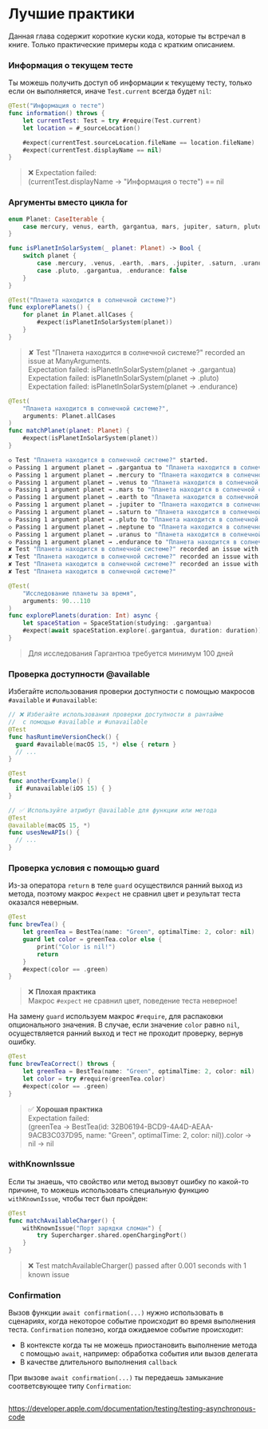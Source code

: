 # Лучшие практики

Данная глава содержит короткие куски кода, которые ты встречал в книге. Только практические примеры кода с кратким описанием.

### Информация о текущем тесте

Ты можешь получить доступ об информации к текущему тесту, только если он выполняется,
иначе `Test.current` всегда будет `nil`:

```swift
@Test("Информация о тесте")
func information() throws {
	let currentTest: Test = try #require(Test.current)
	let location = #_sourceLocation()

	#expect(currentTest.sourceLocation.fileName == location.fileName)
	#expect(currentTest.displayName == nil)
}
```

> ❌ Expectation failed:<br>(currentTest.displayName → "Информация о тесте") == nil

### Аргументы вместо цикла for



```swift
enum Planet: CaseIterable {
	case mercury, venus, earth, gargantua, mars, jupiter, saturn, pluto, uranus, neptune, endurance
}

func isPlanetInSolarSystem(_ planet: Planet) -> Bool {
	switch planet {
		case .mercury, .venus, .earth, .mars, .jupiter, .saturn, .uranus, .neptune: true
		case .pluto, .gargantua, .endurance: false
	}
}

@Test("Планета находится в солнечной системе?")
func explorePlanets() {
	for planet in Planet.allCases {
		#expect(isPlanetInSolarSystem(planet))
	}
}
```

> ✘ Test "Планета находится в солнечной системе?" recorded an issue at ManyArguments.<br>Expectation failed: isPlanetInSolarSystem(planet → .gargantua)<br>
Expectation failed: isPlanetInSolarSystem(planet → .pluto)<br>
Expectation failed: isPlanetInSolarSystem(planet → .endurance)<br>

```swift
@Test(
	"Планета находится в солнечной системе?",
	arguments: Planet.allCases
)
func matchPlanet(planet: Planet) {
	#expect(isPlanetInSolarSystem(planet))
}
```

```bash
◇ Test "Планета находится в солнечной системе?" started.
◇ Passing 1 argument planet → .gargantua to "Планета находится в солнечной системе?"
◇ Passing 1 argument planet → .mercury to "Планета находится в солнечной системе?"
◇ Passing 1 argument planet → .venus to "Планета находится в солнечной системе?"
◇ Passing 1 argument planet → .mars to "Планета находится в солнечной системе?"
◇ Passing 1 argument planet → .earth to "Планета находится в солнечной системе?"
◇ Passing 1 argument planet → .jupiter to "Планета находится в солнечной системе?"
◇ Passing 1 argument planet → .saturn to "Планета находится в солнечной системе?"
◇ Passing 1 argument planet → .pluto to "Планета находится в солнечной системе?"
◇ Passing 1 argument planet → .neptune to "Планета находится в солнечной системе?"
◇ Passing 1 argument planet → .uranus to "Планета находится в солнечной системе?"
​​​​​​​​◇ Passing 1 argument planet → .endurance to "Планета находится в солнечной системе?"
✘ Test "Планета находится в солнечной системе?" recorded an issue with 1 argument planet → .gargantua at ManyArguments.swift:26:2: Expectation failed: isPlanetInSolarSystem(planet → .gargantua)
✘ Test "Планета находится в солнечной системе?" recorded an issue with 1 argument planet → .pluto at ManyArguments.swift:26:2: Expectation failed: isPlanetInSolarSystem(planet → .pluto)
​​✘ Test "Планета находится в солнечной системе?" recorded an issue with 1 argument planet → .endurance at ManyArguments.swift:26:2: Expectation failed: isPlanetInSolarSystem(planet → .endurance)
​✘ Test "Планета находится в солнечной системе?"
```

```swift
@Test(
	"Исследование планеты за время",
	arguments: 90...110
)
func explorePlanets(duration: Int) async {
	let spaceStation = SpaceStation(studying: .gargantua)
	#expect(await spaceStation.explore(.gargantua, duration: duration))
}
```

> Для исследования Гаргантюа требуется минимум 100 дней

### Проверка доступности @available

Избегайте использования проверки доступности с помощью макросов `#available` и `#unavailable`:

```swift
// ❌ Избегайте использования проверки доступности в рантайме
//  с помощью #available и #unavailable
@Test
func hasRuntimeVersionCheck() {
  guard #available(macOS 15, *) else { return }
  // ...
}

@Test
func anotherExample() {
  if #unavailable(iOS 15) { }
}

// ✅ Используйте атрибут @available для функции или метода
@Test
@available(macOS 15, *)
func usesNewAPIs() {
  // ...
}
```

### Проверка условия с помощью guard

Из-за оператора `return` в теле `guard` осуществился ранний выход из метода,
поэтому макрос `#expect` не сравнил цвет и результат теста оказался неверным.

```swift
@Test
func brewTea() {
	let greenTea = BestTea(name: "Green", optimalTime: 2, color: nil)
	guard let color = greenTea.color else {
		print("Color is nil!")
		return
	}
	#expect(color == .green)
}
```

> ❌ **Плохая практика**<br>
> Макрос `#expect` не сравнил цвет, поведение теста неверное!

На замену `guard` используем макрос `#require`, для распаковки опционального значения.
В случае, если значение `color` равно `nil`, осуществляется ранний выход и
тест не проходит проверку, вернув ошибку.

```swift
@Test
func brewTeaCorrect() throws {
	let greenTea = BestTea(name: "Green", optimalTime: 2, color: nil)
	let color = try #require(greenTea.color)
	#expect(color == .green)
}
```

> ✅ **Хорошая практика**<br>
> Expectation failed:<br>(greenTea → BestTea(id: 32B06194-BCD9-4A4D-AEAA-9ACB3C037D95, name: "Green", optimalTime: 2, color: nil)).color → nil → nil

### withKnownIssue

Если ты знаешь, что свойство или метод вызовут ошибку по какой-то причине,
то можешь использовать специальную функцию `withKnownIssue`, чтобы тест был пройден:

```swift
@Test
func matchAvailableCharger() {
	withKnownIssue("Порт зарядки сломан") {
		try Supercharger.shared.openChargingPort()
	}
}
```

> ❌ Test matchAvailableCharger() passed after 0.001 seconds with 1 known issue

### Confirmation

Вызов функции `await confirmation(...)` нужно использовать в сценариях, когда некоторое событие происходит во время выполнения теста. `Confirmation` полезно, когда ожидаемое событие происходит:

- В контексте когда ты не можешь приостановить выполнение метода с помощью `await`, например: обработка события или вызов делегата
- В качестве длительного выполнения `callback`

При вызове `await confirmation(...)` ты передаешь замыкание соответсвующее типу `Confirmation`:

```swift

```

https://developer.apple.com/documentation/testing/testing-asynchronous-code
